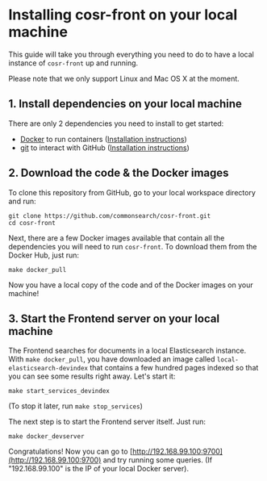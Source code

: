 # Installing cosr-front on your local machine

This guide will take you through everything you need to do to have a local instance of `cosr-front` up and running.

Please note that we only support Linux and Mac OS X at the moment.



## 1. Install dependencies on your local machine

There are only 2 dependencies you need to install to get started:

- [Docker](http://docker.com) to run containers ([Installation instructions](https://docs.docker.com/engine/installation/))
- [git](http://git-scm.com) to interact with GitHub ([Installation instructions](https://help.github.com/articles/set-up-git/))



## 2. Download the code & the Docker images

To clone this repository from GitHub, go to your local workspace directory and run:

```
git clone https://github.com/commonsearch/cosr-front.git
cd cosr-front
```

Next, there are a few Docker images available that contain all the dependencies you will need to run `cosr-front`. To download them from the Docker Hub, just run:

```
make docker_pull
```

Now you have a local copy of the code and of the Docker images on your machine!



## 3. Start the Frontend server on your local machine

The Frontend searches for documents in a local Elasticsearch instance. With `make docker_pull`, you have downloaded an image called `local-elasticsearch-devindex` that contains a few hundred pages indexed so that you can see some results right away. Let's start it:

```
make start_services_devindex
```

(To stop it later, run `make stop_services`)

The next step is to start the Frontend server itself. Just run:

```
make docker_devserver
```

Congratulations! Now you can go to [http://192.168.99.100:9700](http://192.168.99.100:9700) and try running some queries. (If "192.168.99.100" is the IP of your local Docker server).
